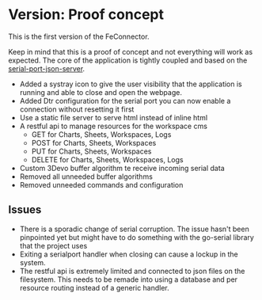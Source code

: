 Version: Proof concept
=============

This is the first version of the FeConnector.

Keep in mind that this is a proof of concept and not everything will work as expected. The core of the application is tightly coupled and based on the [serial-port-json-server](https://github.com/chilipeppr/serial-port-json-server).

- Added a systray icon to give the user visibility that the application is running and able to close and open the webpage.
- Added Dtr configuration for the serial port you can now enable a connection without resetting it first
- Use a static file server to serve html instead of inline html
- A restful api to manage resources for the workspace cms
  - GET for Charts, Sheets, Workspaces, Logs
  - POST for Charts, Sheets, Workspaces
  - PUT for Charts, Sheets, Workspaces
  - DELETE for Charts, Sheets, Workspaces, Logs
- Custom 3Devo buffer algorithm te receive incoming serial data
- Removed all unneeded buffer algorithms
- Removed unneeded commands and configuration

Issues
----

- There is a sporadic change of serial corruption. The issue hasn't been pinpointed yet but might have to do something with the go-serial library that the project uses
- Exiting a serialport handler when closing can cause a lockup in the system.
- The restful api is extremely limited and connected to json files on the filesystem. This needs to be remade into using a database and per resource routing instead of a generic handler.